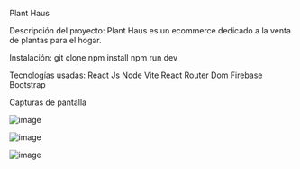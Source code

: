 Plant Haus

Descripción del proyecto:
Plant Haus es un ecommerce dedicado a la venta de plantas para el hogar.

Instalación:
git clone 
npm install
npm run dev

Tecnologías usadas:
React Js
Node
Vite
React Router Dom
Firebase
Bootstrap

Capturas de pantalla

![image](https://github.com/BelenB92/planthaus-project/assets/75498745/02ceccf4-f27a-49fe-bab3-3b2fb22f9e73)

![image](https://github.com/BelenB92/planthaus-project/assets/75498745/d9612b31-6e4b-4b20-b061-c6febd9833ef)

![image](https://github.com/BelenB92/planthaus-project/assets/75498745/f689daa3-c938-475f-9443-a97f05c6d1b2)


